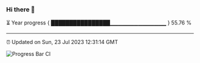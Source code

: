 ### Hi there 👋

⏳ Year progress { ████████████████▁▁▁▁▁▁▁▁▁▁▁▁▁▁ } 55.76 %

---

⏰ Updated on Sun, 23 Jul 2023 12:31:14 GMT

![Progress Bar CI](https://github.com/ZhaoGui/ZhaoGui/workflows/Progress%20Bar%20CI/badge.svg)
